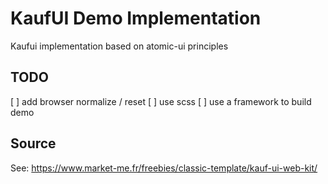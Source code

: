 # KaufUI Demo Implementation

Kaufui implementation based on atomic-ui principles

## TODO 

[ ] add browser normalize / reset 
[ ] use scss
[ ] use a framework to build demo

## Source

See: https://www.market-me.fr/freebies/classic-template/kauf-ui-web-kit/
